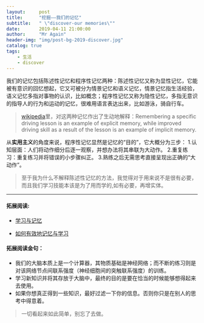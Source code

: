 ```yaml
---
layout:     post
title:      "挖掘——我们的记忆"
subtitle:   " \"discover-our memories\""
date:       2019-04-11 21:00:00
author:     "Mr Again"
header-img: "img/post-bg-2019-discover.jpg"
catalog: true
tags:
    - 生活
    - discover
---
```

我们的记忆包括陈述性记忆和程序性记忆两种：陈述性记忆又称为显性记忆，它能被有意识的回忆想起，它又可被分为情景记忆和语义记忆，情景记忆指生活经验，语义记忆多指对事物的认识，比如概念；程序性记忆又称为隐性记忆，多指无意识的指导人的行为和运动的记忆，很难用语言表达出来，比如游泳，骑自行车。
> [wikipedia](https://en.m.wikipedia.org/wiki/Explicit_memory)里，对这两种记忆作出了生动地解释：Remembering a specific driving lesson is an example of explicit memory, while improved driving skill as a result of the lesson is an example of implicit memory.

从**实用主义**的角度来说，程序性记忆显然是记忆的“目的”，它大概分为三步：
1.认知层面：人们将动作细分后逐一观察，并想办法将其串联为大动作。
2.重复练习：重复练习并将错误的小步骤纠正。
3.熟练之后无需思考直接呈现出正确的“大动作”。

> 至于我为什么不解释陈述性记忆的方法，我觉得对于用来说不是很有必要，而且我们学习技能本该是为了用而学的,如有必要，再增实体。

------
#### 拓展阅读:

* [学习与记忆](http://mindhacks.cn/2008/06/05/how-memory-works/)

* [如何有效地记忆与学习](http://mindhacks.cn/2009/03/28/effective-learning-and-memorization/)

#### 拓展阅读金句：

* 我们的大脑本质上是一个计算器，其物质基础是神经网络；而不断的练习则是对该网络节点间联系强度（神经细胞间的突触联系强度）的训练。
* 学习新知识并将其存放于大脑中，最终的目的是要在恰当的时候能够想得起来去使用。
* 如果你想真正得到一些知识，最好过滤一下你的信息。否则你只是在别人的思考中得意着。

> 一切看起来如此简单，别忘了去做。
